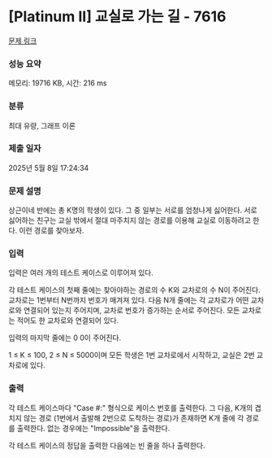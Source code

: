# [Platinum II] 교실로 가는 길 - 7616 

[문제 링크](https://www.acmicpc.net/problem/7616) 

### 성능 요약

메모리: 19716 KB, 시간: 216 ms

### 분류

최대 유량, 그래프 이론

### 제출 일자

2025년 5월 8일 17:24:34

### 문제 설명

<p>상근이네 반에는 총 K명의 학생이 있다. 그 중 일부는 서로를 엄청나게 싫어한다. 서로 싫어하는 친구는 교실 밖에서 절대 마주치지 않는 경로를 이용해 교실로 이동하려고 한다. 이런 경로를 찾아보자.</p>

### 입력 

 <p>입력은 여러 개의 테스트 케이스로 이루어져 있다.</p>

<p>각 테스트 케이스의 첫째 줄에는 찾아야하는 경로의 수 K와 교차로의 수 N이 주어진다. 교차로는 1번부터 N번까지 번호가 매겨져 있다. 다음 N개 줄에는 각 교차로가 어떤 교차로와 연결되어 있는지 주어지며, 교차로 번호가 증가하는 순서로 주어진다. 모든 교차로는 적어도 한 교차로와 연결되어 있다.</p>

<p>입력의 마지막 줄에는 0 0이 주어진다.</p>

<p>1 ≤ K ≤ 100, 2 ≤ N ≤ 5000이며 모든 학생은 1번 교차로에서 시작하고, 교실은 2번 교차로에 있다.</p>

### 출력 

 <p>각 테스트 케이스마다 "Case #:" 형식으로 케이스 번호를 출력한다. 그 다음, K개의 겹치지 않는 경로 (1번에서 출발해 2번으로 도착하는 경로)가 존재하면 K개 줄에 각 경로를 출력한다. 없는 경우에는 "Impossible"을 출력한다.</p>

<p>각 테스트 케이스의 정답을 출력한 다음에는 빈 줄을 하나 출력한다.</p>

